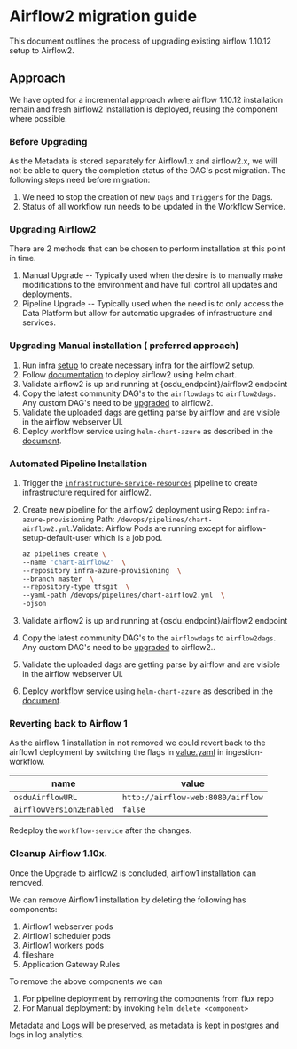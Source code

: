 # Airflow2 migration guide

This document outlines the process of upgrading existing airflow 1.10.12 setup to Airflow2.

## Approach
We have opted for a incremental approach where airflow 1.10.12 installation remain and fresh airflow2 installation is deployed, reusing the component where possible.

### Before Upgrading
As the Metadata is stored separately for Airflow1.x and airflow2.x, we will not be able to query the completion status of the DAG's post migration.
The following steps need before migration:
1. We need to stop the creation of new `Dags` and `Triggers` for the Dags.
2. Status of all workflow run needs to be updated in the Workflow Service.

### Upgrading Airflow2
There are 2 methods that can be chosen to perform installation at this point in time.

1. Manual Upgrade -- Typically used when the desire is to manually make modifications to the environment and have full control all updates and deployments.
2. Pipeline Upgrade -- Typically used when the need is to only access the Data Platform but allow for automatic upgrades of infrastructure and services.


### Upgrading Manual installation ( preferred approach)
 1. Run infra [setup](https://community.opengroup.org/osdu/platform/deployment-and-operations/infra-azure-provisioning/-/blob/master/infra/templates/osdu-r3-mvp/service_resources/README.md) to create necessary infra for the airflow2 setup.
 2. Follow [documentation](https://community.opengroup.org/osdu/platform/deployment-and-operations/helm-charts-azure/-/blob/master/osdu-airflow2/README.md) to deploy airflow2 using helm chart.
 3. Validate airflow2 is up and running at {osdu_endpoint}/airflow2 endpoint
 4. Copy the latest community DAG's to the `airflowdags` to `airflow2dags`. Any custom DAG's need to be [upgraded](https://airflow.apache.org/docs/apache-airflow/stable/upgrading-from-1-10/index.html#step-5-upgrade-airflow-dags) to airflow2.
 5. Validate the uploaded dags are getting parse by airflow and are visible in the airflow webserver UI.
 6. Deploy workflow service using `helm-chart-azure` as described in the [document](https://community.opengroup.org/osdu/platform/deployment-and-operations/helm-charts-azure/-/tree/master/osdu-azure/workflow#airflow-2-migration).

### Automated Pipeline Installation
 1. Trigger the [`infrastructure-service-resources`](https://community.opengroup.org/osdu/platform/deployment-and-operations/infra-azure-provisioning/-/blob/master/docs/infra-automation.md) pipeline to create infrastructure required for airflow2.
 2. Create new pipeline for the airflow2 deployment using
 Repo: `infra-azure-provisioning` Path: `/devops/pipelines/chart-airflow2.yml`.Validate: Airflow Pods are running except for airflow-setup-default-user which is a job pod.

    ```sh
    az pipelines create \
    --name 'chart-airflow2'  \
    --repository infra-azure-provisioning  \
    --branch master  \
    --repository-type tfsgit  \
    --yaml-path /devops/pipelines/chart-airflow2.yml  \
    -ojson
    ```
 3. Validate airflow2 is up and running at {osdu_endpoint}/airflow2 endpoint
 4. Copy the latest community DAG's to the `airflowdags` to `airflow2dags`. Any custom DAG's need to be [upgraded](https://airflow.apache.org/docs/apache-airflow/stable/upgrading-from-1-10/index.html#step-5-upgrade-airflow-dags) to airflow2..
 5. Validate the uploaded dags are getting parse by airflow and are visible in the airflow webserver UI.
 6. Deploy workflow service using `helm-chart-azure` as described in the [document](https://community.opengroup.org/osdu/platform/data-flow/ingestion/ingestion-workflow/-/tree/master/provider/workflow-azure#airflow-2-migration).


 ### Reverting back to Airflow 1
As the airflow 1 installation in not removed we could revert back to the airflow1 deployment by switching the flags in [value.yaml](https://community.opengroup.org/osdu/platform/data-flow/ingestion/ingestion-workflow/-/blob/master/devops/azure/chart/values.yaml#L25) in ingestion-workflow.

|  name | value |
| ---  | ---   |
| `osduAirflowURL` | `http://airflow-web:8080/airflow` |
| `airflowVersion2Enabled` | `false` |


Redeploy the `workflow-service` after the changes.

### Cleanup Airflow 1.10x.
Once the Upgrade to airflow2 is concluded, airflow1 installation can removed.

We can remove Airflow1 installation by deleting the following has components:
1. Airflow1 webserver pods
2. Airflow1 scheduler pods
3. Airflow1 workers pods
4. fileshare
5. Application Gateway Rules

To remove the above components we can

1. For pipeline deployment
   by removing the components from flux repo
2. For Manual deployment:
   by invoking `helm delete <component>`

Metadata and Logs will be preserved, as metadata is kept in postgres and logs in log analytics.
